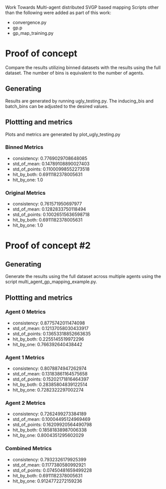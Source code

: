 Work Towards Multi-agent distributed SVGP based mapping
Scripts other than the following were added as part of this work:
- convergence.py
- gp.p
- gp_map_training.py

# Proof of concept
Compare the results utilizing binned datasets with the results using the full dataset.
The number of bins is equivalent to the number of agents.

## Generating
Results are generated by running ugly_testing.py. The inducing_bis and batch_bins can be adjusted to the desired values.

## Plottting and metrics
Plots and metrics are generated by plot_ugly_testing.py

### Binned Metrics
- consistency: 0.7769029708648085
- std_of_mean: 0.14789108890027403
- std_of_points: 0.11000998552273518
- hit_by_both: 0.6911182378005631
- hit_by_one: 1.0
### Original Metrics
- consistency: 0.761571950697977
- std_of_mean: 0.1282833750118494
- std_of_points: 0.10026515636598718
- hit_by_both: 0.6911182378005631
- hit_by_one: 1.0

# Proof of concept #2
## Generating
Generate the results using the full dataset across multiple agents
using the script multi_agent_gp_mapping_example.py.

## Plottting and metrics
### Agent 0 Metrics
- consistency: 0.8775742011474098
- std_of_mean: 0.12137058030433917
- std_of_points: 0.13653318852663635
- hit_by_both: 0.2255145519972296
- hit_by_one: 0.766392640438442
### Agent 1 Metrics
- consistency: 0.8078874947262974
- std_of_mean: 0.13183861164575658
- std_of_points: 0.15202171816464397
- hit_by_both: 0.28385804839122514
- hit_by_one: 0.7282322297002274
### Agent 2 Metrics
- consistency: 0.7262499273384189
- std_of_mean: 0.10004495124969469
- std_of_points: 0.16209920564490798
- hit_by_both: 0.18581838987006338
- hit_by_one: 0.8004351295602029
### Combined Metrics
- consistency: 0.7932326179925399
- std_of_mean: 0.1177380580992921
- std_of_points: 0.07450481659499228
- hit_by_both: 0.6911182378005631
- hit_by_one: 0.9124772272159236

